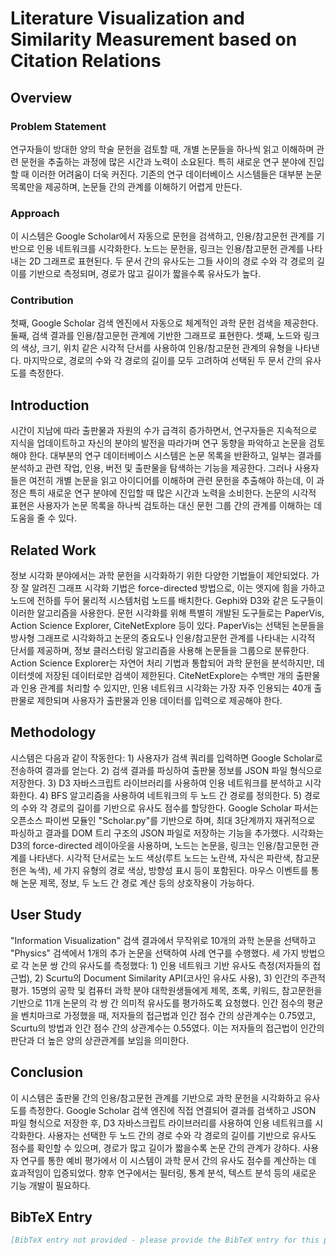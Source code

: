 # Literature Visualization and Similarity Measurement based on Citation Relations

## Overview

### Problem Statement
연구자들이 방대한 양의 학술 문헌을 검토할 때, 개별 논문들을 하나씩 읽고 이해하며 관련 문헌을 추출하는 과정에 많은 시간과 노력이 소요된다. 특히 새로운 연구 분야에 진입할 때 이러한 어려움이 더욱 커진다. 기존의 연구 데이터베이스 시스템들은 대부분 논문 목록만을 제공하며, 논문들 간의 관계를 이해하기 어렵게 만든다.

### Approach
이 시스템은 Google Scholar에서 자동으로 문헌을 검색하고, 인용/참고문헌 관계를 기반으로 인용 네트워크를 시각화한다. 노드는 문헌을, 링크는 인용/참고문헌 관계를 나타내는 2D 그래프로 표현된다. 두 문서 간의 유사도는 그들 사이의 경로 수와 각 경로의 길이를 기반으로 측정되며, 경로가 많고 길이가 짧을수록 유사도가 높다.

### Contribution
첫째, Google Scholar 검색 엔진에서 자동으로 체계적인 과학 문헌 검색을 제공한다. 둘째, 검색 결과를 인용/참고문헌 관계에 기반한 그래프로 표현한다. 셋째, 노드와 링크의 색상, 크기, 위치 같은 시각적 단서를 사용하여 인용/참고문헌 관계의 유형을 나타낸다. 마지막으로, 경로의 수와 각 경로의 길이를 모두 고려하여 선택된 두 문서 간의 유사도를 측정한다.

## Introduction
시간이 지남에 따라 출판물과 자원의 수가 급격히 증가하면서, 연구자들은 지속적으로 지식을 업데이트하고 자신의 분야의 발전을 따라가며 연구 동향을 파악하고 논문을 검토해야 한다. 대부분의 연구 데이터베이스 시스템은 논문 목록을 반환하고, 일부는 결과를 분석하고 관련 작업, 인용, 버전 및 출판물을 탐색하는 기능을 제공한다. 그러나 사용자들은 여전히 개별 논문을 읽고 아이디어를 이해하며 관련 문헌을 추출해야 하는데, 이 과정은 특히 새로운 연구 분야에 진입할 때 많은 시간과 노력을 소비한다. 논문의 시각적 표현은 사용자가 논문 목록을 하나씩 검토하는 대신 문헌 그룹 간의 관계를 이해하는 데 도움을 줄 수 있다.

## Related Work
정보 시각화 분야에서는 과학 문헌을 시각화하기 위한 다양한 기법들이 제안되었다. 가장 잘 알려진 그래프 시각화 기법은 force-directed 방법으로, 이는 엣지에 힘을 가하고 노드에 전하를 두어 물리적 시스템처럼 노드를 배치한다. Gephi와 D3와 같은 도구들이 이러한 알고리즘을 사용한다. 문헌 시각화를 위해 특별히 개발된 도구들로는 PaperVis, Action Science Explorer, CiteNetExplore 등이 있다. PaperVis는 선택된 논문들을 방사형 그래프로 시각화하고 논문의 중요도나 인용/참고문헌 관계를 나타내는 시각적 단서를 제공하며, 정보 클러스터링 알고리즘을 사용해 논문들을 그룹으로 분류한다. Action Science Explorer는 자연어 처리 기법과 통합되어 과학 문헌을 분석하지만, 데이터셋에 저장된 데이터로만 검색이 제한된다. CiteNetExplore는 수백만 개의 출판물과 인용 관계를 처리할 수 있지만, 인용 네트워크 시각화는 가장 자주 인용되는 40개 출판물로 제한되며 사용자가 출판물과 인용 데이터를 입력으로 제공해야 한다.

## Methodology
시스템은 다음과 같이 작동한다: 1) 사용자가 검색 쿼리를 입력하면 Google Scholar로 전송하여 결과를 얻는다. 2) 검색 결과를 파싱하여 출판물 정보를 JSON 파일 형식으로 저장한다. 3) D3 자바스크립트 라이브러리를 사용하여 인용 네트워크를 분석하고 시각화한다. 4) BFS 알고리즘을 사용하여 네트워크의 두 노드 간 경로를 정의한다. 5) 경로의 수와 각 경로의 길이를 기반으로 유사도 점수를 할당한다. Google Scholar 파서는 오픈소스 파이썬 모듈인 "Scholar.py"를 기반으로 하며, 최대 3단계까지 재귀적으로 파싱하고 결과를 DOM 트리 구조의 JSON 파일로 저장하는 기능을 추가했다. 시각화는 D3의 force-directed 레이아웃을 사용하며, 노드는 논문을, 링크는 인용/참고문헌 관계를 나타낸다. 시각적 단서로는 노드 색상(루트 노드는 노란색, 자식은 파란색, 참고문헌은 녹색), 세 가지 유형의 경로 색상, 방향성 표시 등이 포함된다. 마우스 이벤트를 통해 논문 제목, 정보, 두 노드 간 경로 계산 등의 상호작용이 가능하다.

## User Study
"Information Visualization" 검색 결과에서 무작위로 10개의 과학 논문을 선택하고 "Physics" 검색에서 1개의 추가 논문을 선택하여 사례 연구를 수행했다. 세 가지 방법으로 각 논문 쌍 간의 유사도를 측정했다: 1) 인용 네트워크 기반 유사도 측정(저자들의 접근법), 2) Scurtu의 Document Similarity API(코사인 유사도 사용), 3) 인간의 주관적 평가. 15명의 공학 및 컴퓨터 과학 분야 대학원생들에게 제목, 초록, 키워드, 참고문헌을 기반으로 11개 논문의 각 쌍 간 의미적 유사도를 평가하도록 요청했다. 인간 점수의 평균을 벤치마크로 가정했을 때, 저자들의 접근법과 인간 점수 간의 상관계수는 0.75였고, Scurtu의 방법과 인간 점수 간의 상관계수는 0.55였다. 이는 저자들의 접근법이 인간의 판단과 더 높은 양의 상관관계를 보임을 의미한다.

## Conclusion
이 시스템은 출판물 간의 인용/참고문헌 관계를 기반으로 과학 문헌을 시각화하고 유사도를 측정한다. Google Scholar 검색 엔진에 직접 연결되어 결과를 검색하고 JSON 파일 형식으로 저장한 후, D3 자바스크립트 라이브러리를 사용하여 인용 네트워크를 시각화한다. 사용자는 선택한 두 노드 간의 경로 수와 각 경로의 길이를 기반으로 유사도 점수를 확인할 수 있으며, 경로가 많고 길이가 짧을수록 논문 간의 관계가 강하다. 사용자 연구를 통한 예비 평가에서 이 시스템이 과학 문서 간의 유사도 점수를 계산하는 데 효과적임이 입증되었다. 향후 연구에서는 필터링, 통계 분석, 텍스트 분석 등의 새로운 기능 개발이 필요하다.

## BibTeX Entry
```bibtex
[BibTeX entry not provided - please provide the BibTeX entry for this paper]
```